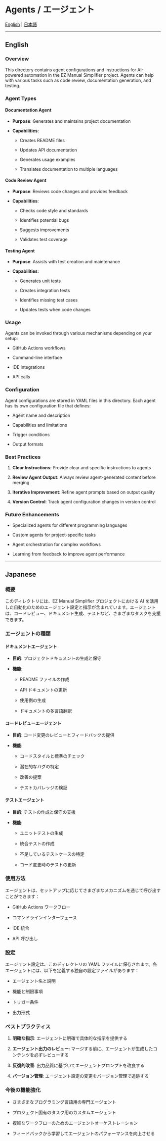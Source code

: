 # Agents / エージェント

[English](#english) | [日本語](#japanese)

---

## English

### Overview

This directory contains agent configurations and instructions for AI-powered automation in the EZ Manual
Simplifier project. Agents can help with various tasks such as code review, documentation generation, and testing.

### Agent Types

#### Documentation Agent

- **Purpose**: Generates and maintains project documentation

- **Capabilities**:

  - Creates README files

  - Updates API documentation

  - Generates usage examples

  - Translates documentation to multiple languages

#### Code Review Agent

- **Purpose**: Reviews code changes and provides feedback

- **Capabilities**:

  - Checks code style and standards

  - Identifies potential bugs

  - Suggests improvements

  - Validates test coverage

#### Testing Agent

- **Purpose**: Assists with test creation and maintenance

- **Capabilities**:

  - Generates unit tests

  - Creates integration tests

  - Identifies missing test cases

  - Updates tests when code changes

### Usage

Agents can be invoked through various mechanisms depending on your setup:

- GitHub Actions workflows

- Command-line interface

- IDE integrations

- API calls

### Configuration

Agent configurations are stored in YAML files in this directory. Each agent has its own configuration file that defines:

- Agent name and description

- Capabilities and limitations

- Trigger conditions

- Output formats

### Best Practices

1. **Clear Instructions**: Provide clear and specific instructions to agents

2. **Review Agent Output**: Always review agent-generated content before merging

3. **Iterative Improvement**: Refine agent prompts based on output quality

4. **Version Control**: Track agent configuration changes in version control

### Future Enhancements

- Specialized agents for different programming languages

- Custom agents for project-specific tasks

- Agent orchestration for complex workflows

- Learning from feedback to improve agent performance

---

## Japanese

### 概要

このディレクトリには、EZ Manual Simplifier プロジェクトにおける AI を活用した自動化のためのエージェント設定と指示が含まれています。エージェントは、コードレビュー、ドキュメント生成、テストなど、さまざまなタスクを支援できます。

### エージェントの種類

#### ドキュメントエージェント

- **目的**: プロジェクトドキュメントの生成と保守

- **機能**:

  - README ファイルの作成

  - API ドキュメントの更新

  - 使用例の生成

  - ドキュメントの多言語翻訳

#### コードレビューエージェント

- **目的**: コード変更のレビューとフィードバックの提供

- **機能**:

  - コードスタイルと標準のチェック

  - 潜在的なバグの特定

  - 改善の提案

  - テストカバレッジの検証

#### テストエージェント

- **目的**: テストの作成と保守の支援

- **機能**:

  - ユニットテストの生成

  - 統合テストの作成

  - 不足しているテストケースの特定

  - コード変更時のテストの更新

### 使用方法

エージェントは、セットアップに応じてさまざまなメカニズムを通じて呼び出すことができます：

- GitHub Actions ワークフロー

- コマンドラインインターフェース

- IDE 統合

- API 呼び出し

### 設定

エージェント設定は、このディレクトリの YAML ファイルに保存されます。各エージェントには、以下を定義する独自の設定ファイルがあります：

- エージェント名と説明

- 機能と制限事項

- トリガー条件

- 出力形式

### ベストプラクティス

1. **明確な指示**: エージェントに明確で具体的な指示を提供する

2. **エージェント出力のレビュー**: マージする前に、エージェントが生成したコンテンツを必ずレビューする

3. **反復的改善**: 出力品質に基づいてエージェントプロンプトを改良する

4. **バージョン管理**: エージェント設定の変更をバージョン管理で追跡する

### 今後の機能強化

- さまざまなプログラミング言語用の専門エージェント

- プロジェクト固有のタスク用のカスタムエージェント

- 複雑なワークフローのためのエージェントオーケストレーション

- フィードバックから学習してエージェントのパフォーマンスを向上させる
